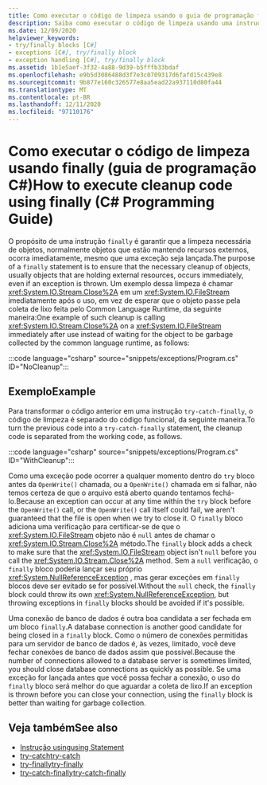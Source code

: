 ```yaml
---
title: Como executar o código de limpeza usando o guia de programação finally-C#
description: Saiba como executar o código de limpeza usando uma instrução ' Finally '. As instruções finally garantem que qualquer limpeza necessária de objetos ocorra imediatamente.
ms.date: 12/09/2020
helpviewer_keywords:
- try/finally blocks [C#]
- exceptions [C#], try/finally block
- exception handling [C#], try/finally block
ms.assetid: 1b1e5aef-3f32-4a88-9d39-b5fffb33bdaf
ms.openlocfilehash: e9b5d3086488d3f7e3c0709317d6fafd15c439e8
ms.sourcegitcommit: 9b877e160c326577e8aa5ead22a937110d80fa44
ms.translationtype: MT
ms.contentlocale: pt-BR
ms.lasthandoff: 12/11/2020
ms.locfileid: "97110176"
---
```

# <a name="how-to-execute-cleanup-code-using-finally-c-programming-guide"></a><span data-ttu-id="3b1af-104">Como executar o código de limpeza usando finally (guia de programação C#)</span><span class="sxs-lookup"><span data-stu-id="3b1af-104">How to execute cleanup code using finally (C# Programming Guide)</span></span>

<span data-ttu-id="3b1af-105">O propósito de uma instrução `finally` é garantir que a limpeza necessária de objetos, normalmente objetos que estão mantendo recursos externos, ocorra imediatamente, mesmo que uma exceção seja lançada.</span><span class="sxs-lookup"><span data-stu-id="3b1af-105">The purpose of a `finally` statement is to ensure that the necessary cleanup of objects, usually objects that are holding external resources, occurs immediately, even if an exception is thrown.</span></span> <span data-ttu-id="3b1af-106">Um exemplo dessa limpeza é chamar <xref:System.IO.Stream.Close%2A> em um <xref:System.IO.FileStream> imediatamente após o uso, em vez de esperar que o objeto passe pela coleta de lixo feita pelo Common Language Runtime, da seguinte maneira:</span><span class="sxs-lookup"><span data-stu-id="3b1af-106">One example of such cleanup is calling <xref:System.IO.Stream.Close%2A> on a <xref:System.IO.FileStream> immediately after use instead of waiting for the object to be garbage collected by the common language runtime, as follows:</span></span>

:::code language="csharp" source="snippets/exceptions/Program.cs" ID="NoCleanup":::

## <a name="example"></a><span data-ttu-id="3b1af-107">Exemplo</span><span class="sxs-lookup"><span data-stu-id="3b1af-107">Example</span></span>

<span data-ttu-id="3b1af-108">Para transformar o código anterior em uma instrução `try-catch-finally`, o código de limpeza é separado do código funcional, da seguinte maneira.</span><span class="sxs-lookup"><span data-stu-id="3b1af-108">To turn the previous code into a `try-catch-finally` statement, the cleanup code is separated from the working code, as follows.</span></span>

:::code language="csharp" source="snippets/exceptions/Program.cs" ID="WithCleanup":::

<span data-ttu-id="3b1af-109">Como uma exceção pode ocorrer a qualquer momento dentro do `try` bloco antes da `OpenWrite()` chamada, ou a `OpenWrite()` chamada em si falhar, não temos certeza de que o arquivo está aberto quando tentamos fechá-lo.</span><span class="sxs-lookup"><span data-stu-id="3b1af-109">Because an exception can occur at any time within the `try` block before the `OpenWrite()` call, or the `OpenWrite()` call itself could fail, we aren't guaranteed that the file is open when we try to close it.</span></span> <span data-ttu-id="3b1af-110">O `finally` bloco adiciona uma verificação para certificar-se de que o <xref:System.IO.FileStream> objeto não é `null` antes de chamar o <xref:System.IO.Stream.Close%2A> método.</span><span class="sxs-lookup"><span data-stu-id="3b1af-110">The `finally` block adds a check to make sure that the <xref:System.IO.FileStream> object isn't `null` before you call the <xref:System.IO.Stream.Close%2A> method.</span></span> <span data-ttu-id="3b1af-111">Sem a `null` verificação, o `finally` bloco poderia lançar seu próprio <xref:System.NullReferenceException> , mas gerar exceções em `finally` blocos deve ser evitado se for possível.</span><span class="sxs-lookup"><span data-stu-id="3b1af-111">Without the `null` check, the `finally` block could throw its own <xref:System.NullReferenceException>, but throwing exceptions in `finally` blocks should be avoided if it's possible.</span></span>

<span data-ttu-id="3b1af-112">Uma conexão de banco de dados é outra boa candidata a ser fechada em um bloco `finally`.</span><span class="sxs-lookup"><span data-stu-id="3b1af-112">A database connection is another good candidate for being closed in a `finally` block.</span></span> <span data-ttu-id="3b1af-113">Como o número de conexões permitidas para um servidor de banco de dados é, às vezes, limitado, você deve fechar conexões de banco de dados assim que possível.</span><span class="sxs-lookup"><span data-stu-id="3b1af-113">Because the number of connections allowed to a database server is sometimes limited, you should close database connections as quickly as possible.</span></span> <span data-ttu-id="3b1af-114">Se uma exceção for lançada antes que você possa fechar a conexão, o uso do `finally` bloco será melhor do que aguardar a coleta de lixo.</span><span class="sxs-lookup"><span data-stu-id="3b1af-114">If an exception is thrown before you can close your connection, using the `finally` block is better than waiting for garbage collection.</span></span>

## <a name="see-also"></a><span data-ttu-id="3b1af-115">Veja também</span><span class="sxs-lookup"><span data-stu-id="3b1af-115">See also</span></span>

- [<span data-ttu-id="3b1af-116">Instrução using</span><span class="sxs-lookup"><span data-stu-id="3b1af-116">using Statement</span></span>](../../language-reference/keywords/using-statement.md)
- [<span data-ttu-id="3b1af-117">try-catch</span><span class="sxs-lookup"><span data-stu-id="3b1af-117">try-catch</span></span>](../../language-reference/keywords/try-catch.md)
- [<span data-ttu-id="3b1af-118">try-finally</span><span class="sxs-lookup"><span data-stu-id="3b1af-118">try-finally</span></span>](../../language-reference/keywords/try-finally.md)
- [<span data-ttu-id="3b1af-119">try-catch-finally</span><span class="sxs-lookup"><span data-stu-id="3b1af-119">try-catch-finally</span></span>](../../language-reference/keywords/try-catch-finally.md)
